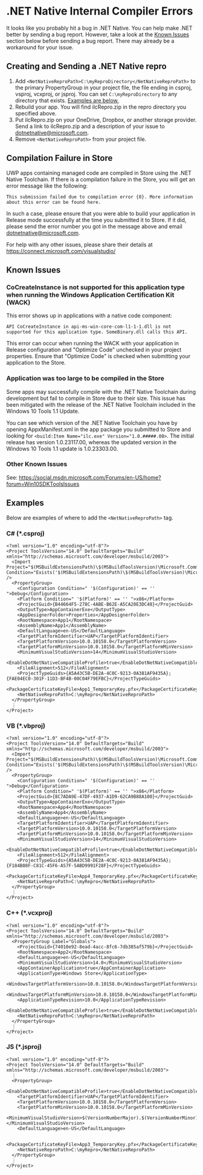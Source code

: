 # .NET Native Internal Compiler Errors

It looks like you probably hit a bug in .NET Native.
You can help make .NET better by sending a bug report.
However, take a look at the [Known Issues](#known-issues) section below
before sending a bug report. There may already be a
workaround for your issue.

## Creating and Sending a .NET Native repro

1. Add `<NetNativeReproPath>C:\myReproDirectory</NetNativeReproPath>` to the primary PropertyGroup in your project file, the file ending in csproj, vsproj, vcxproj, or jsproj. You can set `C:\myReproDirectory` to any directory that exists. [Examples are below.](#examples)
2. Rebuild your app. You will find ilcRepro.zip in the repro directory you specified above.
3. Put ilcRepro.zip on your OneDrive, Dropbox, or another storage provider. Send a link to ilcRepro.zip and a description of your issue to dotnetnative@microsoft.com.
4. Remove `<NetNativeReproPath>` from your project file.

## Compilation Failure in Store

UWP apps containing managed code are compiled in Store using the .NET Native Toolchain. If there is a compilation failure in the Store, you will get an error message like the following:

`This submission failed due to compilation error {0}. More information about this error can be found here.`

In such a case, please ensure that you were able to build your application in Release mode successfully at the time you submitted it to Store. If it did, please send the error number you got in the message above and email dotnetnative@microsoft.com.

For help with any other issues, please share their details at https://connect.microsoft.com/visualstudio/

## Known Issues

### CoCreateInstance is not supported for this application type when running the Windows Application Certification Kit (WACK)
This error shows up in applications with a native code component:

`API CoCreateInstance in api-ms-win-core-com-l1-1-1.dll is not supported for this application type. SomeBinary.dll calls this API.`

This error can occur when running the WACK with your application in Release configuration and "Optimize Code" unchecked in your project properties. Ensure that "Optimize Code" is checked when submitting your application to the Store.

### Application was too large to be compiled in the Store
Some apps may successfully compile with the .NET Native Toolchain during development but fail to compile in Store due to their size. This issue has been mitigated with the release of the .NET Native Toolchain included in the Windows 10 Tools 1.1 Update.

You can see which version of the .NET Native Toolchain you have by opening AppxManifest.xml in the app package you submitted to Store and looking for `<build:Item Name="ilc.exe" Version="1.0.#####.00>`.  The initial release has version 1.0.23117.00, whereas the updated version in the Windows 10 Tools 1.1 update is 1.0.23303.00.

### Other Known Issues
See: https://social.msdn.microsoft.com/Forums/en-US/home?forum=Win10SDKToolsIssues

## Examples

Below are examples of where to add the `<NetNativeReproPath>` tag.

### C# (*.csproj)

	<?xml version="1.0" encoding="utf-8"?>
	<Project ToolsVersion="14.0" DefaultTargets="Build" xmlns="http://schemas.microsoft.com/developer/msbuild/2003">
	  <Import Project="$(MSBuildExtensionsPath)\$(MSBuildToolsVersion)\Microsoft.Common.props" Condition="Exists('$(MSBuildExtensionsPath)\$(MSBuildToolsVersion)\Microsoft.Common.props')" />
	  <PropertyGroup>
	    <Configuration Condition=" '$(Configuration)' == '' ">Debug</Configuration>
	    <Platform Condition=" '$(Platform)' == '' ">x86</Platform>
	    <ProjectGuid>{B44664F5-278C-4ABE-B62E-A5CA20E3DC48}</ProjectGuid>
	    <OutputType>AppContainerExe</OutputType>
	    <AppDesignerFolder>Properties</AppDesignerFolder>
	    <RootNamespace>App1</RootNamespace>
	    <AssemblyName>App1</AssemblyName>
	    <DefaultLanguage>en-US</DefaultLanguage>
	    <TargetPlatformIdentifier>UAP</TargetPlatformIdentifier>
	    <TargetPlatformVersion>10.0.10158.0</TargetPlatformVersion>
	    <TargetPlatformMinVersion>10.0.10158.0</TargetPlatformMinVersion>
	    <MinimumVisualStudioVersion>14</MinimumVisualStudioVersion>
	    <EnableDotNetNativeCompatibleProfile>true</EnableDotNetNativeCompatibleProfile>
	    <FileAlignment>512</FileAlignment>
	    <ProjectTypeGuids>{A5A43C5B-DE2A-4C0C-9213-0A381AF9435A};{FAE04EC0-301F-11D3-BF4B-00C04F79EFBC}</ProjectTypeGuids>
	    <PackageCertificateKeyFile>App1_TemporaryKey.pfx</PackageCertificateKeyFile>
	    <NetNativeReproPath>C:\myRepro</NetNativeReproPath>
	  </PropertyGroup>
	  ⋮
	</Project>

### VB (*.vbproj)

	<?xml version="1.0" encoding="utf-8"?>
	<Project ToolsVersion="14.0" DefaultTargets="Build" xmlns="http://schemas.microsoft.com/developer/msbuild/2003">
	  <Import Project="$(MSBuildExtensionsPath)\$(MSBuildToolsVersion)\Microsoft.Common.props" Condition="Exists('$(MSBuildExtensionsPath)\$(MSBuildToolsVersion)\Microsoft.Common.props')" />
	  <PropertyGroup>
	    <Configuration Condition=" '$(Configuration)' == '' ">Debug</Configuration>
	    <Platform Condition=" '$(Platform)' == '' ">x86</Platform>
	    <ProjectGuid>{8C7ADA9E-47DF-4937-A1D9-62CA9B88A100}</ProjectGuid>
	    <OutputType>AppContainerExe</OutputType>
	    <RootNamespace>App4</RootNamespace>
	    <AssemblyName>App4</AssemblyName>
	    <DefaultLanguage>en-US</DefaultLanguage>
	    <TargetPlatformIdentifier>UAP</TargetPlatformIdentifier>
	    <TargetPlatformVersion>10.0.10158.0</TargetPlatformVersion>
	    <TargetPlatformMinVersion>10.0.10158.0</TargetPlatformMinVersion>
	    <MinimumVisualStudioVersion>14</MinimumVisualStudioVersion>
	    <EnableDotNetNativeCompatibleProfile>true</EnableDotNetNativeCompatibleProfile>
	    <FileAlignment>512</FileAlignment>
	    <ProjectTypeGuids>{A5A43C5B-DE2A-4C0C-9213-0A381AF9435A};{F184B08F-C81C-45F6-A57F-5ABD9991F28F}</ProjectTypeGuids>
	    <PackageCertificateKeyFile>App4_TemporaryKey.pfx</PackageCertificateKeyFile>
	    <NetNativeReproPath>C:\myRepro</NetNativeReproPath>
	  </PropertyGroup>
	  ⋮
	</Project>

### C++ (*.vcxproj)

	<?xml version="1.0" encoding="utf-8"?>
	<Project ToolsVersion="14.0" DefaultTargets="Build" xmlns="http://schemas.microsoft.com/developer/msbuild/2003">
	  <PropertyGroup Label="Globals">
	    <ProjectGuid>{74010e92-8ead-4acc-8fc6-7db385af579b}</ProjectGuid>
	    <RootNamespace>App2</RootNamespace>
	    <DefaultLanguage>en-US</DefaultLanguage>
	    <MinimumVisualStudioVersion>14.0</MinimumVisualStudioVersion>
	    <AppContainerApplication>true</AppContainerApplication>
	    <ApplicationType>Windows Store</ApplicationType>
	    <WindowsTargetPlatformVersion>10.0.10158.0</WindowsTargetPlatformVersion>
	    <WindowsTargetPlatformMinVersion>10.0.10158.0</WindowsTargetPlatformMinVersion>
	    <ApplicationTypeRevision>10.0</ApplicationTypeRevision>
	    <EnableDotNetNativeCompatibleProfile>true</EnableDotNetNativeCompatibleProfile>
	    <NetNativeReproPath>C:\myRepro</NetNativeReproPath>
	  </PropertyGroup>
	  ⋮
	</Project>

### JS (*.jsproj)

	<?xml version="1.0" encoding="utf-8"?>
	<Project ToolsVersion="14.0" DefaultTargets="Build" xmlns="http://schemas.microsoft.com/developer/msbuild/2003">
	  ⋮
	  <PropertyGroup>
	    <EnableDotNetNativeCompatibleProfile>true</EnableDotNetNativeCompatibleProfile>
	    <TargetPlatformIdentifier>UAP</TargetPlatformIdentifier>
	    <TargetPlatformVersion>10.0.10158.0</TargetPlatformVersion>
	    <TargetPlatformMinVersion>10.0.10158.0</TargetPlatformMinVersion>
	    <MinimumVisualStudioVersion>$(VersionNumberMajor).$(VersionNumberMinor)</MinimumVisualStudioVersion>
	    <DefaultLanguage>en-US</DefaultLanguage>
	    
	    <PackageCertificateKeyFile>App3_TemporaryKey.pfx</PackageCertificateKeyFile>
	    <NetNativeReproPath>C:\myRepro</NetNativeReproPath>
	  </PropertyGroup>
	  ⋮
	</Project>
